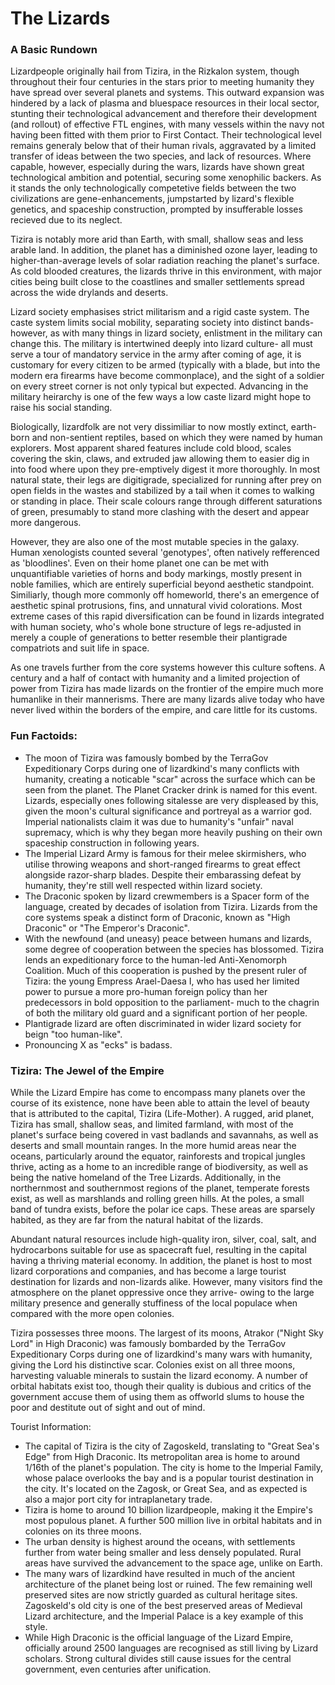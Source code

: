 # The Lizards

### A Basic Rundown
Lizardpeople originally hail from Tizira, in the Rizkalon system, though throughout their four centuries in the stars prior to meeting humanity they have spread over several planets and systems. This outward expansion was hindered by a lack of plasma and bluespace resources in their local sector, stunting their technological advancement and therefore their development (and rollout) of effective FTL engines, with many vessels within the navy not having been fitted with them prior to First Contact. Their technological level remains generaly below that of their human rivals, aggravated by a limited transfer of ideas between the two species, and lack of resources. Where capable, however, especially during the wars, lizards have shown great technological ambition and potential, securing some xenophilic backers. As it stands the only technologically competetive fields between the two civilizations are gene-enhancements, jumpstarted by lizard's flexible genetics, and spaceship construction, prompted by insufferable losses recieved due to its neglect.

Tizira is notably more arid than Earth, with small, shallow seas and less arable land. In addition, the planet has a diminished ozone layer, leading to higher-than-average levels of solar radiation reaching the planet's surface. As cold blooded creatures, the lizards thrive in this environment, with major cities being built close to the coastlines and smaller settlements spread across the wide drylands and deserts.

Lizard society emphasises strict militarism and a rigid caste system. The caste system limits social mobility, separating society into distinct bands- however, as with many things in lizard society, enlistment in the military can change this. The military is intertwined deeply into lizard culture- all must serve a tour of mandatory service in the army after coming of age, it is customary for every citizen to be armed (typically with a blade, but into the modern era firearms have become commonplace), and the sight of a soldier on every street corner is not only typical but expected. Advancing in the military heirarchy is one of the few ways a low caste lizard might hope to raise his social standing.

Biologically, lizardfolk are not very dissimiliar to now mostly extinct, earth-born and non-sentient reptiles, based on which they were named by human explorers. Most apparent shared features include cold blood, scales covering the skin, claws, and extruded jaw allowing them to easier dig in into food where upon they pre-emptively digest it more thoroughly. In most natural state, their legs are digitigrade, specialized for running after prey on open fields in the wastes and stabilized by a tail when it comes to walking or standing in place. Their scale colours range through different saturations of green, presumably to stand more clashing with the desert and appear more dangerous. 

However, they are also one of the most mutable species in the galaxy. Human xenologists counted several 'genotypes', often natively refferenced as 'bloodlines'. Even on their home planet one can be met with unquantifiable varieties of horns and body markings, mostly present in noble families, which are entirely superficial beyond aesthetic standpoint. Similiarly, though more commonly off homeworld, there's an emergence of aesthetic spinal protrusions, fins, and unnatural vivid colorations. Most extreme cases of this rapid diversification can be found in lizards integrated with human society, who's whole bone structure of legs re-adjusted in merely a couple of generations to better resemble their plantigrade compatriots and suit life in space.

As one travels further from the core systems however this culture softens. A century and a half of contact with humanity and a limited projection of power from Tizira has made lizards on the frontier of the empire much more humanlike in their mannerisms. There are many lizards alive today who have never lived within the borders of the empire, and care little for its customs.

### Fun Factoids:
* The moon of Tizira was famously bombed by the TerraGov Expeditionary Corps during one of lizardkind's many conflicts with humanity, creating a noticable "scar" across the surface which can be seen from the planet. The Planet Cracker drink is named for this event. Lizards, especially ones following sitalesse are very displeased by this, given the moon's cultural significance and portreyal as a warrior god. Imperial nationalists claim it was due to humanity's "unfair" naval supremacy, which is why they began more heavily pushing on their own spaceship construction in following years.
* The Imperial Lizard Army is famous for their melee skirmishers, who utilise throwing weapons and short-ranged firearms to great effect alongside razor-sharp blades. Despite their embarassing defeat by humanity, they're still well respected within lizard society.
* The Draconic spoken by lizard crewmembers is a Spacer form of the language, created by decades of isolation from Tizira. Lizards from the core systems speak a distinct form of Draconic, known as "High Draconic" or "The Emperor's Draconic".
* With the newfound (and uneasy) peace between humans and lizards, some degree of cooperation between the species has blossomed. Tizira lends an expeditionary force to the human-led Anti-Xenomorph Coalition. Much of this cooperation is pushed by the present ruler of Tizira: the young Empress Arael-Daesa I, who has used her limited power to pursue a more pro-human foreign policy than her predecessors in bold opposition to the parliament- much to the chagrin of both the military old guard and a significant portion of her people.
* Plantigrade lizard are often discriminated in wider lizard society for beign "too human-like".
* Pronouncing X as "ecks" is badass.

### Tizira: The Jewel of the Empire
While the Lizard Empire has come to encompass many planets over the course of its existence, none have been able to attain the level of beauty that is attributed to the capital, Tizira (Life-Mother). A rugged, arid planet, Tizira has small, shallow seas, and limited farmland, with most of the planet's surface being covered in vast badlands and savannahs, as well as deserts and small mountain ranges. In the more humid areas near the oceans, particularly around the equator, rainforests and tropical jungles thrive, acting as a home to an incredible range of biodiversity, as well as being the native homeland of the Tree Lizards. Additionally, in the northernmost and southernmost regions of the planet, temperate forests exist, as well as marshlands and rolling green hills. At the poles, a small band of tundra exists, before the polar ice caps. These areas are sparsely habited, as they are far from the natural habitat of the lizards.

Abundant natural resources include high-quality iron, silver, coal, salt, and hydrocarbons suitable for use as spacecraft fuel, resulting in the capital having a thriving material economy. In addition, the planet is host to most lizard corporations and companies, and has become a large tourist destination for lizards and non-lizards alike. However, many visitors find the atmosphere on the planet oppressive once they arrive- owing to the large military presence and generally stuffiness of the local populace when compared with the more open colonies.

Tizira possesses three moons. The largest of its moons, Atrakor ("Night Sky Lord" in High Draconic) was famously bombarded by the TerraGov Expeditionary Corps during one of lizardkind's many wars with humanity, giving the Lord his distinctive scar. Colonies exist on all three moons, harvesting valuable minerals to sustain the lizard economy. A number of orbital habitats exist too, though their quality is dubious and critics of the government accuse them of using them as offworld slums to house the poor and destitute out of sight and out of mind.

Tourist Information:
* The capital of Tizira is the city of Zagoskeld, translating to "Great Sea's Edge" from High Draconic. Its metropolitan area is home to around 1/16th of the planet's population. The city is home to the Imperial Family, whose palace overlooks the bay and is a popular tourist destination in the city. It's located on the Zagosk, or Great Sea, and as expected is also a major port city for intraplanetary trade.
* Tizira is home to around 10 billion lizardpeople, making it the Empire's most populous planet. A further 500 million live in orbital habitats and in colonies on its three moons.
* The urban density is highest around the oceans, with settlements further from water being smaller and less densely populated. Rural areas have survived the advancement to the space age, unlike on Earth.
* The many wars of lizardkind have resulted in much of the ancient architecture of the planet being lost or ruined. The few remaining well preserved sites are now strictly guarded as cultural heritage sites. Zagoskeld's old city is one of the best preserved areas of Medieval Lizard architecture, and the Imperial Palace is a key example of this style.
* While High Draconic is the official language of the Lizard Empire, officially around 2500 languages are recognised as still living by Lizard scholars. Strong cultural divides still cause issues for the central government, even centuries after unification.
